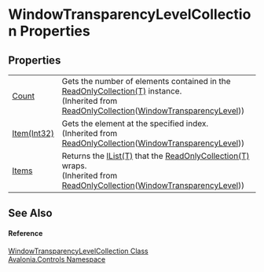 # WindowTransparencyLevelCollection Properties




## Properties
<table>
<tr>
<td><a href="https://learn.microsoft.com/dotnet/api/system.collections.objectmodel.readonlycollection-1.count" target="_blank" rel="noopener noreferrer">Count</a></td>
<td>Gets the number of elements contained in the <a href="https://learn.microsoft.com/dotnet/api/system.collections.objectmodel.readonlycollection-1" target="_blank" rel="noopener noreferrer">ReadOnlyCollection(T)</a> instance.<br />(Inherited from <a href="https://learn.microsoft.com/dotnet/api/system.collections.objectmodel.readonlycollection-1" target="_blank" rel="noopener noreferrer">ReadOnlyCollection</a>(<a href="T_Avalonia_Controls_WindowTransparencyLevel">WindowTransparencyLevel</a>))</td>
</tr>
<tr>
<td><a href="https://learn.microsoft.com/dotnet/api/system.collections.objectmodel.readonlycollection-1.item" target="_blank" rel="noopener noreferrer">Item(Int32)</a></td>
<td>Gets the element at the specified index.<br />(Inherited from <a href="https://learn.microsoft.com/dotnet/api/system.collections.objectmodel.readonlycollection-1" target="_blank" rel="noopener noreferrer">ReadOnlyCollection</a>(<a href="T_Avalonia_Controls_WindowTransparencyLevel">WindowTransparencyLevel</a>))</td>
</tr>
<tr>
<td><a href="https://learn.microsoft.com/dotnet/api/system.collections.objectmodel.readonlycollection-1.items" target="_blank" rel="noopener noreferrer">Items</a></td>
<td>Returns the <a href="https://learn.microsoft.com/dotnet/api/system.collections.generic.ilist-1" target="_blank" rel="noopener noreferrer">IList(T)</a> that the <a href="https://learn.microsoft.com/dotnet/api/system.collections.objectmodel.readonlycollection-1" target="_blank" rel="noopener noreferrer">ReadOnlyCollection(T)</a> wraps.<br />(Inherited from <a href="https://learn.microsoft.com/dotnet/api/system.collections.objectmodel.readonlycollection-1" target="_blank" rel="noopener noreferrer">ReadOnlyCollection</a>(<a href="T_Avalonia_Controls_WindowTransparencyLevel">WindowTransparencyLevel</a>))</td>
</tr>
</table>

## See Also


#### Reference
<a href="T_Avalonia_Controls_WindowTransparencyLevelCollection">WindowTransparencyLevelCollection Class</a>  
<a href="N_Avalonia_Controls">Avalonia.Controls Namespace</a>  

